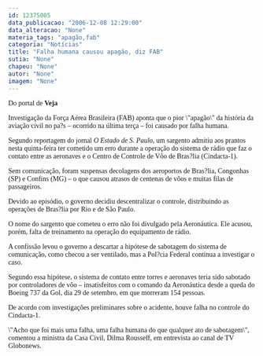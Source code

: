 ```yaml
---
id: 12375005
data_publicacao: "2006-12-08 12:29:00"
data_alteracao: "None"
materia_tags: "apagão,fab"
categoria: "Notícias"
title: "Falha humana causou apagão, diz FAB"
sutia: "None"
chapeu: "None"
autor: "None"
imagem: "None"
---
```

<p><P><FONT face=Verdana>Do portal de <STRONG>Veja</STRONG></FONT></P></p>
<p><P><FONT face=Verdana>Investigação da Força Aérea Brasileira (FAB) aponta que o pior \"apagão\" da história da aviação civil no pa?s – ocorrido na última terça – foi causado por falha humana. </FONT></P></p>
<p><P><FONT face=Verdana>Segundo reportagem do jornal <I>O Estado de S. Paulo</I>, um sargento admitiu aos prantos nesta quinta-feira ter cometido um erro durante a operação do sistema de rádio que faz o contato entre as aeronaves e o Centro de Controle de Vôo de Bras?lia (Cindacta-1). </FONT></P></p>
<p><P><FONT face=Verdana>Sem comunicação, foram suspensas decolagens dos aeroportos de Bras?lia, Congonhas (SP) e Confins (MG) – o que causou atrasos de centenas de vôos e muitas filas de passageiros. </FONT></P></p>
<p><P><FONT face=Verdana>Devido ao episódio, o governo decidiu descentralizar o controle, distribuindo as operações de Bras?lia por Rio e de São Paulo.</FONT></P></p>
<p><P><FONT face=Verdana>O nome do sargento que cometeu o erro não foi divulgado pela Aeronáutica. Ele acusou, porém, falta de treinamento na operação do equipamento de rádio. </FONT></P></p>
<p><P><FONT face=Verdana>A confissão levou o governo a descartar a hipótese de sabotagem do sistema de comunicação, como checou a ser ventilado, mas a Pol?cia Federal continua a investigar o caso. </FONT></P></p>
<p><P><FONT face=Verdana>Segundo essa hipótese, o sistema de contato entre torres e aeronaves teria sido sabotado por controladores de vôo – insatisfeitos com o comando da Aeronáutica desde a queda do Boeing 737 da Gol, dia 29 de setembro, em que morreram 154 pessoas. </FONT></P></p>
<p><P><FONT face=Verdana>De acordo com investigações preliminares sobre o acidente, houve falha no controle do Cindacta-1.</FONT></P></p>
<p><P><FONT face=Verdana>\"Acho que foi mais uma falha, uma falha humana do que qualquer ato de sabotagem\", comentou a ministra da Casa Civil, Dilma Rousseff, em entrevista ao canal de TV Globonews.</FONT></P> </p>
